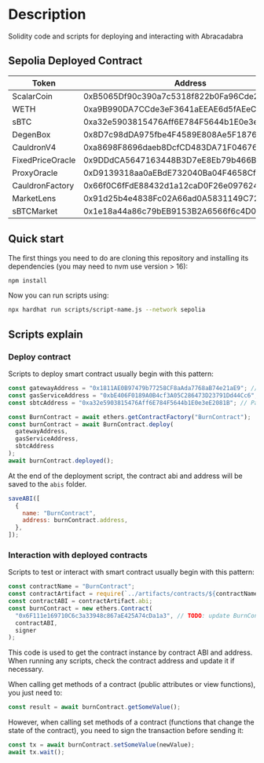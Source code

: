 # Description

Solidity code and scripts for deploying and interacting with Abracadabra

## Sepolia Deployed Contract

| Token            | Address                                    |
| ---------------- | ------------------------------------------ |
| ScalarCoin       | 0xB5065Df90c390a7c5318f822b0Fa96Cde2f33051 |
| WETH             | 0xa9B990DA7CCde3eF3641aEEAE6d5fAEeC4432f10 |
| sBTC             | 0xa32e5903815476Aff6E784F5644b1E0e3eE2081B |
| DegenBox         | 0x8D7c98dDA975fbe4F4589E808Ae5F1876Fdb1Ff5 |
| CauldronV4       | 0xa8698F8696daeb8DcfCD483DA71F046763729A4f |
| FixedPriceOracle | 0x9DDdCA5647163448B3D7eE8Eb79b466B5842036B |
| ProxyOracle      | 0xD9139318aa0aEBdE732040Ba04F4658Cf0Bc441F |
| CauldronFactory  | 0x66f0C6fFdE88432d1a12caD0F26e09762433Ba1B |
| MarketLens       | 0x91d25b4e4838Fc02A66ad0A5831149C72BA15516 |
| sBTCMarket       | 0x1e18a44a86c79bEB9153B2A6566f6c4D05D48f12 |

## Quick start

The first things you need to do are cloning this repository and installing its
dependencies (you may need to nvm use version > 16):

```sh
npm install
```

Now you can run scripts using:

```sh
npx hardhat run scripts/script-name.js --network sepolia
```

## Scripts explain

### Deploy contract

Scripts to deploy smart contract usually begin with this pattern:

```javascript
const gatewayAddress = "0x1811AE0B97479b77258CF8aAda7768aB74e21aE9"; // Params passed to constructor of BurnContract
const gasServiceAddress = "0xbE406F0189A0B4cf3A05C286473D23791Dd44Cc6"; // Params passed to constructor of BurnContract
const sbtcAddress = "0xa32e5903815476Aff6E784F5644b1E0e3eE2081B"; // Params passed to constructor of BurnContract

const BurnContract = await ethers.getContractFactory("BurnContract");
const burnContract = await BurnContract.deploy(
  gatewayAddress,
  gasServiceAddress,
  sbtcAddress
);
await burnContract.deployed();
```

At the end of the deployment script, the contract abi and address will be saved to the `abis` folder.

```javascript
saveABI([
  {
    name: "BurnContract",
    address: burnContract.address,
  },
]);
```

### Interaction with deployed contracts

Scripts to test or interact with smart contract usually begin with this pattern:

```javascript
const contractName = "BurnContract";
const contractArtifact = require(`../artifacts/contracts/${contractName}.sol/${contractName}.json`);
const contractABI = contractArtifact.abi;
const burnContract = new ethers.Contract(
  "0x6F111e169710C6c3a33948c867aE425A74cDa1a3", // TODO: update BurnContract address
  contractABI,
  signer
);
```

This code is used to get the contract instance by contract ABI and address.  
When running any scripts, check the contract address and update it if necessary.

When calling get methods of a contract (public attributes or view functions), you just need to:

```javascript
const result = await burnContract.getSomeValue();
```

However, when calling set methods of a contract (functions that change the state of the contract), you need to sign the transaction before sending it:

```javascript
const tx = await burnContract.setSomeValue(newValue);
await tx.wait();
```
